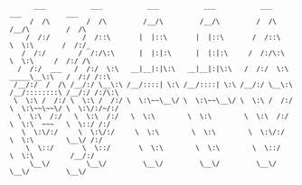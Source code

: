           ___           ___           ___           ___           ___           ___           ___     
         /  /\         /  /\         /__/\         /__/\         /  /\         /__/\         /  /\    
        /  /:/        /  /::\       |  |::\       |  |::\       /  /::\        \  \:\       /  /:/_   
       /  /:/        /  /:/\:\      |  |:|:\      |  |:|:\     /  /:/\:\        \  \:\     /  /:/ /\  
      /  /:/  ___   /  /:/  \:\   __|__|:|\:\   __|__|:|\:\   /  /:/  \:\   _____\__\:\   /  /:/ /::\ 
     /__/:/  /  /\ /__/:/ \__\:\ /__/::::| \:\ /__/::::| \:\ /__/:/ \__\:\ /__/::::::::\ /__/:/ /:/\:\
     \  \:\ /  /:/ \  \:\ /  /:/ \  \:\~~\__\/ \  \:\~~\__\/ \  \:\ /  /:/ \  \:\~~\~~\/ \  \:\/:/~/:/
      \  \:\  /:/   \  \:\  /:/   \  \:\        \  \:\        \  \:\  /:/   \  \:\  ~~~   \  \::/ /:/ 
       \  \:\/:/     \  \:\/:/     \  \:\        \  \:\        \  \:\/:/     \  \:\        \__\/ /:/  
        \  \::/       \  \::/       \  \:\        \  \:\        \  \::/       \  \:\         /__/:/   
         \__\/         \__\/         \__\/         \__\/         \__\/         \__\/         \__\/  



